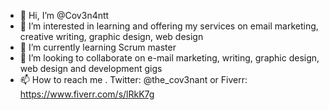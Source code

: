 - 👋 Hi, I’m @Cov3n4ntt
- 👀 I’m interested in learning and offering my services on email marketing, creative writing, graphic design, web design
- 🌱 I’m currently learning Scrum master
- 💞️ I’m looking to collaborate on e-mail marketing, writing, graphic design, web design and development gigs
- 📫 How to reach me . Twitter: @the_cov3nant or Fiverr: https://www.fiverr.com/s/lRkK7g 

<!---
Cov3n4ntt/Cov3n4ntt is a ✨ special ✨ repository because its `README.md` (this file) appears on your GitHub profile.
You can click the Preview link to take a look at your changes.
--->
